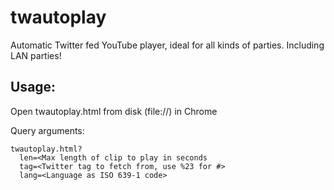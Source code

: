 twautoplay
===========
Automatic Twitter fed YouTube player, ideal for all kinds of parties. Including LAN parties!

Usage:
------
Open twautoplay.html from disk (file://) in Chrome

Query arguments:
~~~~~~~~~~~~~~~~ 
twautoplay.html?
  len=<Max length of clip to play in seconds
  tag=<Twitter tag to fetch from, use %23 for #>
  lang=<Language as ISO 639-1 code>
